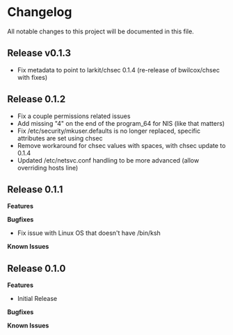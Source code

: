 # Changelog

All notable changes to this project will be documented in this file.

## Release v0.1.3
* Fix metadata to point to larkit/chsec 0.1.4 (re-release of bwilcox/chsec with fixes)

## Release 0.1.2
* Fix a couple permissions related issues
* Add missing "4" on the end of the program_64 for NIS (like that matters)
* Fix /etc/security/mkuser.defaults is no longer replaced, specific attributes are set using chsec
* Remove workaround for chsec values with spaces, with chsec update to 0.1.4
* Updated /etc/netsvc.conf handling to be more advanced (allow overriding hosts line)

## Release 0.1.1

**Features**

**Bugfixes**
* Fix issue with Linux OS that doesn't have /bin/ksh

**Known Issues**


## Release 0.1.0

**Features**
* Initial Release

**Bugfixes**

**Known Issues**
